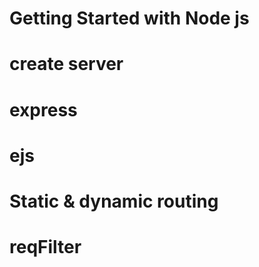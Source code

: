 # Getting Started with Node js

# create server

# express

# ejs

# Static & dynamic routing

# reqFilter
